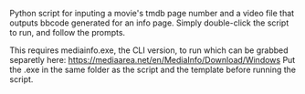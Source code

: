 Python script for inputing a movie's tmdb page number and a video file that outputs bbcode generated for an info page.
Simply double-click the script to run, and follow the prompts.

This requires mediainfo.exe, the CLI version, to run which can be grabbed separetly here:
https://mediaarea.net/en/MediaInfo/Download/Windows
Put the .exe in the same folder as the script and the template before running the script.
